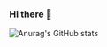 ### Hi there 👋
![Anurag's GitHub stats](https://github-readme-stats.vercel.app/api?username=ahmednaser94&show_icons=true&theme=radical)

